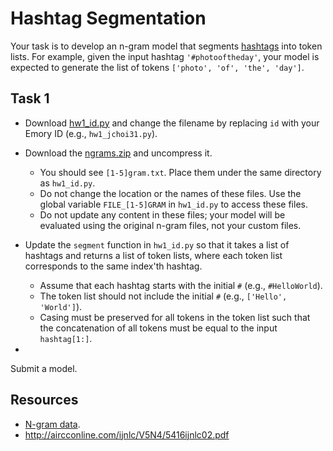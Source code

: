 # Hashtag Segmentation

Your task is to develop an n-gram model that segments [hashtags](https://en.wikipedia.org/wiki/Hashtag) into token lists.  For example, given the input hashtag `'#photooftheday'`, your model is expected to generate the list of tokens `['photo', 'of', 'the', 'day']`.

## Task 1

* Download [hw1_id.py](hw1_id.py) and change the filename by replacing `id` with your Emory ID (e.g., `hw1_jchoi31.py`).
* Download the [ngrams.zip](https://canvas.emory.edu/files/1997331/download?download_frd=1) and uncompress it.
  * You should see `[1-5]gram.txt`. Place them under the same directory as `hw1_id.py`.
  * Do not change the location or the names of these files. Use the global variable `FILE_[1-5]GRAM` in `hw1_id.py` to access these files.
  * Do not update any content in these files; your model will be evaluated using the original n-gram files, not your custom files.

* Update the `segment` function in `hw1_id.py` so that it takes a list of hashtags and returns a list of token lists, where each token list corresponds to the same index'th hashtag.
  * Assume that each hashtag starts with the initial `#` (e.g., `#HelloWorld`).
  * The token list should not include the initial `#` (e.g., `['Hello', 'World']`).
  * Casing must be preserved for all tokens in the token list such that the concatenation of all tokens must be equal to the input `hashtag[1:]`.
* 
Submit a model.


## Resources

* [N-gram data](https://www.ngrams.info).
* http://aircconline.com/ijnlc/V5N4/5416ijnlc02.pdf


